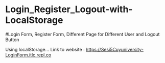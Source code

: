 # Login_Register_Logout-with-LocalStorage
#Login Form, Register Form, Different Page for Different User and Logout Button

Using localStorage...
Link to website : https://Sesi5Cuyuniversity-LoginForm.itlc.repl.co
